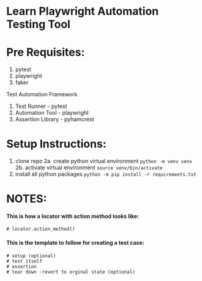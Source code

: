 # Learn Playwright Automation Testing Tool

# Pre Requisites:

1. pytest
2. playwright
3. faker

Test Automation Framework

1. Test Runner - pytest
2. Automation Tool - playwright
3. Assertion Library - pyhamcrest

# Setup Instructions:

1. clone repo
2a. create python virtual environment `python -m venv venv`
2b. activate virtual environment `source venv/bin/activate`
3. install all python packages `python -m pip install -r requirements.txt`


# NOTES:

#### This is how a locator with action method looks like:
    # locator.action_method()

#### This is the template to follow for creating a test case:
    # setup (optional)
    # test itself
    # assertion
    # tear down -revert to orginal state (optional)
    